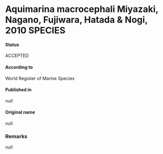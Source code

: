 # Aquimarina macrocephali Miyazaki, Nagano, Fujiwara, Hatada & Nogi, 2010 SPECIES

#### Status
ACCEPTED

#### According to
World Register of Marine Species

#### Published in
null

#### Original name
null

### Remarks
null